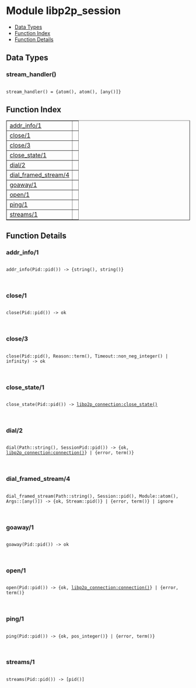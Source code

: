 

# Module libp2p_session #
* [Data Types](#types)
* [Function Index](#index)
* [Function Details](#functions)

<a name="types"></a>

## Data Types ##




### <a name="type-stream_handler">stream_handler()</a> ###


<pre><code>
stream_handler() = {atom(), atom(), [any()]}
</code></pre>

<a name="index"></a>

## Function Index ##


<table width="100%" border="1" cellspacing="0" cellpadding="2" summary="function index"><tr><td valign="top"><a href="#addr_info-1">addr_info/1</a></td><td></td></tr><tr><td valign="top"><a href="#close-1">close/1</a></td><td></td></tr><tr><td valign="top"><a href="#close-3">close/3</a></td><td></td></tr><tr><td valign="top"><a href="#close_state-1">close_state/1</a></td><td></td></tr><tr><td valign="top"><a href="#dial-2">dial/2</a></td><td></td></tr><tr><td valign="top"><a href="#dial_framed_stream-4">dial_framed_stream/4</a></td><td></td></tr><tr><td valign="top"><a href="#goaway-1">goaway/1</a></td><td></td></tr><tr><td valign="top"><a href="#open-1">open/1</a></td><td></td></tr><tr><td valign="top"><a href="#ping-1">ping/1</a></td><td></td></tr><tr><td valign="top"><a href="#streams-1">streams/1</a></td><td></td></tr></table>


<a name="functions"></a>

## Function Details ##

<a name="addr_info-1"></a>

### addr_info/1 ###

<pre><code>
addr_info(Pid::pid()) -&gt; {string(), string()}
</code></pre>
<br />

<a name="close-1"></a>

### close/1 ###

<pre><code>
close(Pid::pid()) -&gt; ok
</code></pre>
<br />

<a name="close-3"></a>

### close/3 ###

<pre><code>
close(Pid::pid(), Reason::term(), Timeout::non_neg_integer() | infinity) -&gt; ok
</code></pre>
<br />

<a name="close_state-1"></a>

### close_state/1 ###

<pre><code>
close_state(Pid::pid()) -&gt; <a href="libp2p_connection.md#type-close_state">libp2p_connection:close_state()</a>
</code></pre>
<br />

<a name="dial-2"></a>

### dial/2 ###

<pre><code>
dial(Path::string(), SessionPid::pid()) -&gt; {ok, <a href="libp2p_connection.md#type-connection">libp2p_connection:connection()</a>} | {error, term()}
</code></pre>
<br />

<a name="dial_framed_stream-4"></a>

### dial_framed_stream/4 ###

<pre><code>
dial_framed_stream(Path::string(), Session::pid(), Module::atom(), Args::[any()]) -&gt; {ok, Stream::pid()} | {error, term()} | ignore
</code></pre>
<br />

<a name="goaway-1"></a>

### goaway/1 ###

<pre><code>
goaway(Pid::pid()) -&gt; ok
</code></pre>
<br />

<a name="open-1"></a>

### open/1 ###

<pre><code>
open(Pid::pid()) -&gt; {ok, <a href="libp2p_connection.md#type-connection">libp2p_connection:connection()</a>} | {error, term()}
</code></pre>
<br />

<a name="ping-1"></a>

### ping/1 ###

<pre><code>
ping(Pid::pid()) -&gt; {ok, pos_integer()} | {error, term()}
</code></pre>
<br />

<a name="streams-1"></a>

### streams/1 ###

<pre><code>
streams(Pid::pid()) -&gt; [pid()]
</code></pre>
<br />

